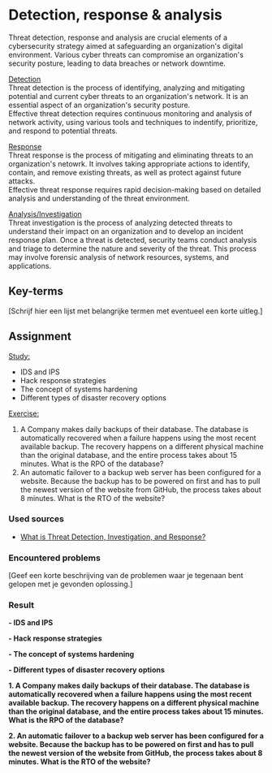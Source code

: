 # Detection, response & analysis
Threat detection, response and analysis are crucial elements of a cybersecurity strategy aimed at safeguarding an organization's digital environment. Various cyber threats can compromise an organization's security posture, leading to data breaches or network downtime.

<ins>Detection</ins>  
Threat detection is the process of identifying, analyzing and mitigating potential and current cyber threats to an organization's network. It is an essential aspect of an organization's security posture.  
Effective threat detection requires continuous monitoring
and analysis of network activity, using various tools and techniques to indentify, prioritize, and respond to potential threats.

<ins>Response</ins>  
Threat response is the process of mitigating and eliminating threats to an organization's netowrk. It involves taking appropriate actions to identify, contain, and remove existing threats, as well as protect against future attacks.  
Effective threat response requires rapid decision-making based on detailed analysis and understanding of the threat environment.

<ins>Analysis/Investigation</ins>  
Threat investigation is the process of analyzing detected threats to understand their impact on an organization and to develop an incident response plan. Once a threat is detected, security teams conduct analysis and triage to determine the nature and severity of the threat. This process may involve forensic analysis of network resources, systems, and applications.

## Key-terms
[Schrijf hier een lijst met belangrijke termen met eventueel een korte uitleg.]

## Assignment
<ins>Study:</ins>
- IDS and IPS
- Hack response strategies
- The concept of systems hardening
- Different types of disaster recovery options

<ins>Exercise:</ins>
1. A Company makes daily backups of their database. The database is automatically recovered when a failure happens using the most recent available backup. The recovery happens on a different physical machine than the original database, and the entire process takes about 15 minutes. What is the RPO of the database?
2. An automatic failover to a backup web server has been configured for a website. Because the backup has to be powered on first and has to pull the newest version of the website from GitHub, the process takes about 8 minutes. What is the RTO of the website?

### Used sources
- [What is Threat Detection, Investigation, and Response?](https://www.anomali.com/resources/what-is-threat-detection-investigation-and-response)

### Encountered problems
[Geef een korte beschrijving van de problemen waar je tegenaan bent gelopen met je gevonden oplossing.]

### Result
**- IDS and IPS**


**- Hack response strategies**


**- The concept of systems hardening**


**- Different types of disaster recovery options**

**1. A Company makes daily backups of their database. The database is automatically recovered when a failure happens using the most recent available backup. The recovery happens on a different physical machine than the original database, and the entire process takes about 15 minutes. What is the RPO of the database?**


**2. An automatic failover to a backup web server has been configured for a website. Because the backup has to be powered on first and has to pull the newest version of the website from GitHub, the process takes about 8 minutes. What is the RTO of the website?**


